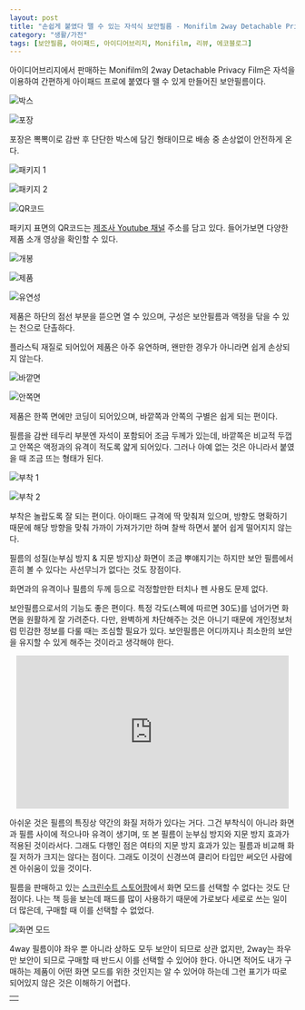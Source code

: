```yaml
---
layout: post
title: "손쉽게 붙였다 뗄 수 있는 자석식 보안필름 - Monifilm 2way Detachable Privacy Film"
category: "생활/가전"
tags: [보안필름, 아이패드, 아이디어브리지, Monifilm, 리뷰, 에코블로그]
---
```


아이디어브리지에서 판매하는
Monifilm의 2way Detachable Privacy Film은
자석을 이용하여 간편하게 아이패드 프로에 붙였다 뗄 수 있게 만들어진 보안필름이다.

![박스](https://lh3.googleusercontent.com/tbi0vgNU6RrhsjfRvTtPbS5mzbDAJz09E0Wyw2SVdJBxculYZtOjnVm95HFpiplVZoKweav753eXaw=s480)

![포장](https://lh3.googleusercontent.com/0vvRWnGplzy7rHG8S0o_ZW21YCAJ9AS_AADjF9G8U3LJtcxHuGcmy7WwvWsAtemwwK6_-K42IAUpoA=s480)

포장은 뽁뽁이로 감싼 후 단단한 박스에 담긴 형태이므로
배송 중 손상없이 안전하게 온다.

![패키지 1](https://lh3.googleusercontent.com/FezNhvy2CfjujcwV7CDlpjQgq1cPaS8X4-NgTuHqhToWD7H1wpEG2kivMQcDqXTuSnapKXpdZk0UPg=s480)

![패키지 2](https://lh3.googleusercontent.com/tSZ9ssUp0uQUFJ0aygJYEA7LWe0ypRgLg-daz1rwnCJNwUoEUlz68VEgwhXCbDBfdNG_fc0kd5qXHA=s480)

![QR코드](https://lh3.googleusercontent.com/CSqA1096sL3k21xfzD3u-yh0dDUgylsGSKzwf0xTrFB14yVFSXsERN3IZruRKYdEfqjs5d-PWb41Hw=s480)

패키지 표면의 QR코드는 [제조사 Youtube 채널](https://www.youtube.com/channel/UCG6930ZnAams0wg4QBtIbPQ/feed) 주소를 담고 있다.
들어가보면 다양한 제품 소개 영상을 확인할 수 있다.

![개봉](https://lh3.googleusercontent.com/SRKtIn60n_8mPJMUL1ORfKKqANZdO6BCpSzAYrb8IWQnWtpNpPSorgLg5A66CjXgZYJXPyoFd8UArw=s480)

![제품](https://lh3.googleusercontent.com/XiYrMXgV4xppqauSfVSxuYVOG-rmDKUEa38xaY5qOiuxlZ0QAkJSIlMBetNRt6cuFQssoaRAZDdW3w=s480)

![유연성](https://lh3.googleusercontent.com/_gOUDXfa7h40KyETzXSt5gjAYf6a5mGmCy8P8kccXg3C1SJhxXjTKduwYpg2RZ5kptYOiByBUx53fA=s480)

제품은 하단의 점선 부분을 뜯으면 열 수 있으며,
구성은 보안필름과 액정을 닦을 수 있는 천으로 단촐하다.

플라스틱 재질로 되어있어 제품은 아주 유연하며,
왠만한 경우가 아니라면 쉽게 손상되지 않는다.

![바깥면](https://lh3.googleusercontent.com/E9C2n-iGSILnZKMpU5e6hXJzzlt7Pg8rKRT6l6j4pvJkaqvXVa0tjnHxsowKZSKBqEtAK02UoTm1Bw=s480)

![안쪽면](https://lh3.googleusercontent.com/yYDwLQqii9jIwzic9P3P47zYe1oBIzOUFJKzAdXkbyPTaipGLmc8xH72jvC69OMxeBQ1-KyTMihWUA=s480)

제품은 한쪽 면에만 코딩이 되어있으며,
바깥쪽과 안쪽의 구별은 쉽게 되는 편이다.

필름을 감싼 테두리 부분엔 자석이 포함되어 조금 두께가 있는데,
바깥쪽은 비교적 두껍고 안쪽은 액정과의 유격이 적도록 얇게 되어있다.
그러나 아예 없는 것은 아니라서 붙였을 때 조금 뜨는 형태가 된다.

![부착 1](https://lh3.googleusercontent.com/K_jI4wxBZBLZQwrH38EVju0x39pTW2TvPaSTzlyclySPFUT8-xCSNt_y1y3WQ5Fxp4y8ca6oUCC-CQ=s480)

![부착 2](https://lh3.googleusercontent.com/Mz9PJKFwsIiQ8mDXhpCVYuqGUyJCeQCQR7l4WpuLVIqb04HnHIJWS1pHJjaOfGdWViNyhVDvKVQaXQ=s480)

부착은 놀랍도록 잘 되는 편이다.
아이패드 규격에 딱 맞춰져 있으며,
방향도 명확하기 때문에
해당 방향을 맞춰 가까이 가져가기만 하며 찰싹 하면서 붙어 쉽게 떨어지지 않는다.

필름의 성질(눈부심 방지 & 지문 방지)상 화면이 조금 뿌얘지기는 하지만
보안 필름에서 흔히 볼 수 있다는 사선무늬가 없다는 것도 장점이다.

화면과의 유격이나 필름의 두께 등으로 걱정할만한 터치나 펜 사용도 문제 없다.

보안필름으로서의 기능도 좋은 편이다.
특정 각도(스펙에 따르면 30도)를 넘어가면 화면을 원활하게 잘 가려준다.
다만, 완벽하게 차단해주는 것은 아니기 때문에
개인정보처럼 민감한 정보를 다룰 때는 조심할 필요가 있다.
보안필름은 어디까지나 최소한의 보안을 유지할 수 있게 해주는 것이라고 생각해야 한다.

<center><iframe width="480" height="270" src="https://www.youtube.com/embed/SgpsM8kpP_M" frameborder="0" allow="accelerometer; autoplay; encrypted-media; gyroscope; picture-in-picture" allowfullscreen></iframe></center>

아쉬운 것은 필름의 특징상 약간의 화질 저하가 있다는 거다.
그건 부착식이 아니라 화면과 필름 사이에 적으나마 유격이 생기며,
또 본 필름이 눈부심 방지와 지문 방지 효과가 적용된 것이라서다.
그래도 다행인 점은 여타의 지문 방지 효과가 있는 필름과 비교해 화질 저하가 크지는 않다는 점이다.
그래도 이것이 신경쓰여 클리어 타입만 써오던 사람에겐 아쉬움이 있을 것이다.

필름을 판매하고 있는 [스크린수트 스토어팜](https://smartstore.naver.com/holdzoo/products/4559600097)에서
화면 모드를 선택할 수 없다는 것도 단점이다.
나는 책 등을 보는데 패드를 많이 사용하기 때문에
가로보다 세로로 쓰는 일이 더 많은데,
구매할 때 이를 선택할 수 없었다.

![화면 모드](https://lh3.googleusercontent.com/Lbj1QVapDSVaVkH1buEB0rW9jwvXEPz55mUSOBnUL3ODom30JVi73PHtkUhqMdUSL3g5A_g33yLOXg=s480)

4way 필름이야 좌우 뿐 아니라 상하도 모두 보안이 되므로 상관 없지만,
2way는 좌우만 보안이 되므로 구매할 때 반드시 이를 선택할 수 있어야 한다.
아니면 적어도 내가 구매하는 제품이 어떤 화면 모드를 위한 것인지는 알 수 있어야 하는데
그런 표기가 따로 되어있지 않은 것은 이해하기 어렵다.

<table width="396" height="24" background="http://echoblog.net/api/sponsor.php?MHNMSS9xaElrUDFGMUhnVHA4dHVSajdrejZ1eWVUcEE3TDI0VlpvOElKRWkrK3RTaGE2OVh5TGxJUnFiUDZNMjo6tQzu9XNYHtKtEHV5PcN28A==" style="margin:0 auto; "><tbody><tr><td align="center"> </td></tr></tbody></table>
